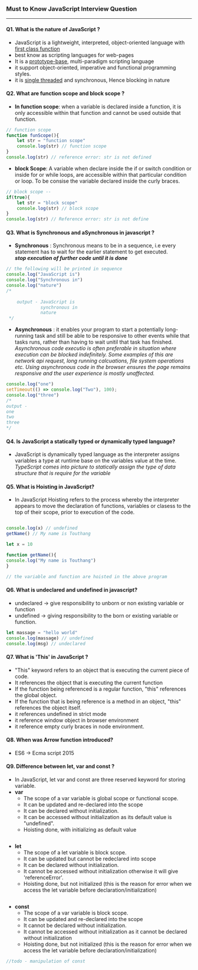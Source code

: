 ### Must to Know JavaScript Interview Question
----
#### Q1. What is the nature of JavaScript ?
- JavaScript is a lightweight, interpreted, object-oriented language with [first class function](https://developer.mozilla.org/en-US/docs/Glossary/First-class_Function#:~:text=A%20programming%20language%20is%20said,a%20value%20to%20a%20variable.)
- best know as scripting languages for web-pages
- It is a [prototype-base](https://developer.mozilla.org/en-US/docs/Glossary/First-class_Function#:~:text=A%20programming%20language%20is%20said,a%20value%20to%20a%20variable.), multi-paradigm scripting language
- it support object-oriented, imperative and functional programming styles.
- it is [single threaded](https://dev.to/bbarbour/if-javascript-is-single-threaded-how-is-it-asynchronous-56gd) and synchronous, Hence blocking in nature

#### Q2. What are function scope and block scope ? 
- **In function scope**: when a variable is declared inside a function, it is only accessible within that function and cannot be used outside that function.
```javascript
// function scope 
function funScope(){
    let str = "function scope" 
    console.log(str) // function scope
}
console.log(str) // reference error: str is not defined
```
- **block Scope**: A variable when declare inside the if or switch condition or inside for or while loops, are accessible within that particular condition or loop. To be consise the variable declared inside the curly braces.
```javascript
// block scope --
if(true){
    let str = "block scope"
    console.log(str) // block scope
}
console.log(str) // Reference error: str is not define
```
#### Q3. What is Synchronous and aSynchronous in javascript ?
- **Synchronous** : Synchronous means to be in a sequence, i.e every statement has to wait for the earlier statement to get executed.  
***stop execution of further code until it is done***
```javascript
// the following will be printed in sequence
console.log("JavaScript is")
console.log("Synchronous in")
console.log("nature")
/* 
    
    output - JavaScript is 
             synchronous in
             nature
 */
```
- **Asynchronous** : it enables your program to start a potentially long-running task and still be able to be responsive to other events while that tasks runs, rather than having to wait unitil that task has finished.    
*Asynchronous code executio is often preferable in situation where execution can be blocked indefinitely. Some examples of this are network api request, long running calcuations, file system operations etc. Using asynchronous code in the browser ensures the page remains responsive and the user experience is mostly unaffected.*
```javascript
console.log("one")
setTimeout(() => console.log("Two"), 100);
console.log("three") 
/*
output - 
one 
two
three
*/

```
#### Q4. Is JavaScript a statically typed or dynamically typed language? 
- JavaScript is dynamically typed language as the interpreter assigns variables a type at runtime base on the variables value at the time.    
*TypeScript comes into picture to statically assign the type of data structure that is require for the variable*

#### Q5. What is Hoisting in JavaScript?
- In JavaScript Hoisting refers to the process whereby the interpreter appears to move the declaration of functions, variables or clasess to the top of their scope, prior to execution of the code.
```javascript

console.log(x) // undefined
getName() // My name is Touthang

let x = 10

function getName(){
console.log("My name is Touthang")
}

// the variable and function are hoisted in the above program
```

#### Q6. What is undeclared and undefined in javascript?
- undeclared -> give responsibility to unborn or non existing variable or function
- undefined -> giving responsibility to the born or existing variable or function.
```javascript
let massage = "hello world"
console.log(massage) // undefined
console.log(msg) // undeclared
```

#### Q7. What is 'This'  in JavaScript ?
- "This" keyword refers to an object that is executing the current piece of code. 
- It references the object that is executing the current function
- If the function being referenced is a regular function, "this" references the global object.
- If the function that is being reference is a method in an object, "this" references the object itself.
- it references undefined in strict mode
- it reference window object in browser environment
- it reference empty curly braces in node environment.

#### Q8. When was Arrow function introduced?
- ES6 -> Ecma script 2015 

#### Q9. Difference between let, var and const ?
- In JavaScript, let var and const are three reserved keyword for storing variable.
- **var** 
    - The scope of a var variable is global scope or functional scope.
    - It can be updated and re-declared into the scope
    - It can be declared without initialization.
    - It can be accessed without initialization as its default value is "undefined".
    - Hoisting done, with initializing as default value
```javascript

```
- **let** 
    - The scope of a let variable is block scope.
    - It can be updated but cannot be redeclared into scope
    - It can be declared without initialization.
    - It cannot be accessed without initialization otherwise it will give 'referenceError'.
    - Hoisting done, but not initialized (this is the reason for error when we access the let variable before declaration/initialization)
```javascript

```

- **const** 
    - The scope of a var variable is block scope.
    - It can be updated and re-declared into the scope
    - It cannot be declared without initialization.
    - It cannot be accessed without initialization as it cannot be declared without initialization
    - Hoisting done, but not initialized (this is the reason for error when we access the let variable before declaration/initialization)
```javascript
//todo - manipulation of const
```